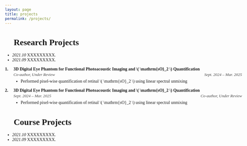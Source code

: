 ```yaml
---
layout: page
title: projects
permalink: /projects/
---
```


# 🔬 Research Projects
- *2021.10* XXXXXXXXX.
- *2021.09* XXXXXXXXX.


<html lang="en">
<head>
  <meta charset="UTF-8">
  <title>CV Entry</title>
  <script src="https://polyfill.io/v3/polyfill.min.js?features=es6"></script>
  <script id="MathJax-script" async
    src="https://cdn.jsdelivr.net/npm/mathjax@3/es5/tex-mml-chtml.js">
  </script>
  <style>
    body {
      font-family: 'Georgia', serif;
      margin: 40px;
      max-width: 800px;
    }

    .project-entry {
      margin-bottom: 24px;
    }

    .entry-header {
      display: flex;
      align-items: baseline;
    }

    .entry-number {
      font-weight: bold;
      margin-right: 8px;
      min-width: 20px;
    }

    .entry-title {
      font-weight: bold;
      white-space: nowrap; /* Prevents awkward word break */
      flex: 1;
    }

    .entry-meta {
      display: flex;
      justify-content: space-between;
      font-style: italic;
      font-size: 0.95em;
      color: #444;
      margin-left: 28px;
      margin-top: 2px;
    }

    .entry-details {
      margin-left: 28px;
      margin-top: 6px;
    }

    .entry-details li {
      margin-bottom: 4px;
    }

    /* Optional: let title shrink on small screens */
    @media (max-width: 700px) {
      .entry-title {
        white-space: normal;
      }
    }
  </style>
</head>
<body>

<div class="project-entry">
  <div class="entry-header">
    <div class="entry-number">1.</div>
    <div class="entry-title">
      3D Digital Eye Phantom for Functional Photoacoustic Imaging and \( \mathrm{sO}_2 \) Quantification
    </div>
  </div>
  <div class="entry-meta">
    <div>Co-author, Under Review</div>
    <div>Sept. 2024 – Mar. 2025</div>
  </div>
  <ul class="entry-details">
    <li>Performed pixel-wise quantification of retinal \( \mathrm{sO}_2 \) using linear spectral unmixing</li>
  </ul>
</div>

</body>
</html>


<div class="project-entry">
  <div class="entry-header">
    <div class="entry-number">2.</div>
    <div class="entry-title">
      3D Digital Eye Phantom for Functional Photoacoustic Imaging and \( \mathrm{sO}_2 \) Quantification
    </div>
  </div>
  <div class="entry-meta">
    <div>Sept. 2024 – Mar. 2025</div>
    <div>Co-author, Under Review</div>
  </div>
  <ul class="entry-details">
    <li>Performed pixel-wise quantification of retinal \( \mathrm{sO}_2 \) using linear spectral unmixing</li>
  </ul>
</div>

</body>
</html>


# 📃 Course Projects
- *2021.10* XXXXXXXXX.
- *2021.09* XXXXXXXXX.

